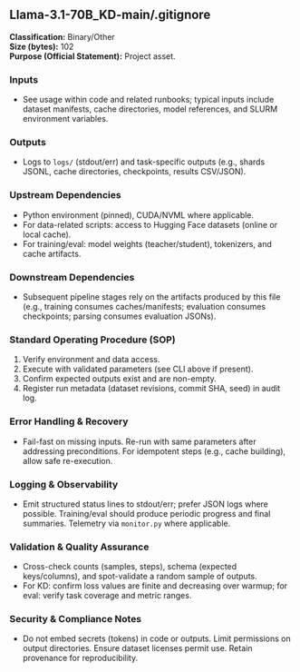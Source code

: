 ## Llama-3.1-70B_KD-main/.gitignore

**Classification:** Binary/Other  
**Size (bytes):** 102  
**Purpose (Official Statement):** Project asset.

### Inputs
- See usage within code and related runbooks; typical inputs include dataset manifests, cache directories, model references, and SLURM environment variables.

### Outputs
- Logs to `logs/` (stdout/err) and task-specific outputs (e.g., shards JSONL, cache directories, checkpoints, results CSV/JSON).

### Upstream Dependencies
- Python environment (pinned), CUDA/NVML where applicable.
- For data-related scripts: access to Hugging Face datasets (online or local cache).
- For training/eval: model weights (teacher/student), tokenizers, and cache artifacts.

### Downstream Dependencies
- Subsequent pipeline stages rely on the artifacts produced by this file (e.g., training consumes caches/manifests; evaluation consumes checkpoints; parsing consumes evaluation JSONs).

### Standard Operating Procedure (SOP)
1. Verify environment and data access.
2. Execute with validated parameters (see CLI above if present).
3. Confirm expected outputs exist and are non-empty.
4. Register run metadata (dataset revisions, commit SHA, seed) in audit log.

### Error Handling & Recovery
- Fail-fast on missing inputs. Re-run with same parameters after addressing preconditions. For idempotent steps (e.g., cache building), allow safe re-execution.

### Logging & Observability
- Emit structured status lines to stdout/err; prefer JSON logs where possible. Training/eval should produce periodic progress and final summaries. Telemetry via `monitor.py` where applicable.

### Validation & Quality Assurance
- Cross-check counts (samples, steps), schema (expected keys/columns), and spot-validate a random sample of outputs.
- For KD: confirm loss values are finite and decreasing over warmup; for eval: verify task coverage and metric ranges.

### Security & Compliance Notes
- Do not embed secrets (tokens) in code or outputs. Limit permissions on output directories. Ensure dataset licenses permit use. Retain provenance for reproducibility.

